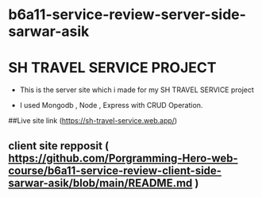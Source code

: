 ﻿# b6a11-service-review-server-side-sarwar-asik
 
 # SH TRAVEL SERVICE PROJECT 
 
  * This is the server site which i made for my SH TRAVEL SERVICE project
  
  * I used Mongodb , Node , Express with CRUD Operation.
  
  ##Live  site link (https://sh-travel-service.web.app/)
  
  ## client site repposit ( https://github.com/Porgramming-Hero-web-course/b6a11-service-review-client-side-sarwar-asik/blob/main/README.md )
